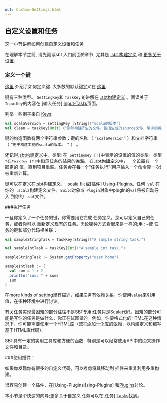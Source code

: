 ```yaml
---
out: Custom-Settings.html
---
```


  [Basic-Def]: Basic-Def.html
  [More-About-Settings]: More-About-Settings.html
  [Using-Plugins]: Using-Plugins.html
  [Full-Def]: Full-Def.html
  [Input-Tasks]: ../docs/Input-Tasks.html
  [Plugins]: ../docs/Plugins.html
  [Tasks]: ../docs/Tasks.html

自定义设置和任务
-------------------------

这一小节讲解如何创建自定义设置和任务

在理解本节之前, 请先阅读sbt 入门前面的章节, 尤其是 [.sbt 构建定义][Basic-Def] 和
[更多关于设置][More-About-Settings].

### 定义一个键

[这里](../sxr/sbt/Keys.scala.html) 介绍了如何定义键. 大多数的默认键定义在
[这里](../sxr/sbt/Defaults.scala.html).

键有三种类型。 `SettingKey`和 `TaskKey` 的讲解在
[.sbt构建定义][Basic-Def] 。阅读关于`InputKey`的内容在
[输入任务] [Input-Tasks]页面。

列举一些例子来自 [Keys](../sxr/sbt/Keys.scala.html):

```scala
val scalaVersion = settingKey [String]("scala的版本")
val clean = taskKey[Unit]（"删除构建产生的文件，包括生成的source文件，编译的类和任务缓存。" ）
```


键的构造函数有两个字符串参数：键的名称
（ `“scalaVersion”` ）和文档字符串
（ `“用于构建工程的scala的版本。 ”` ） 。

还记得[.sbt构建定义][Basic-Def]中，类型`T`在` SettingKey [T]`中表示的设置的值的类型。类型`T`在` TaskKey [T] `中指示任务的结果的类型。
在[.sbt构建定义][Basic-Def]中，一个设置有一个固定的
值，直到项目重装。任务会在每一个“任务执行”(用户输入一个命令算一次)被重新计算。


键可以在定义在[.sbt构建定义][Basic-Def]，
[.scala file][Full-Def]或[插件] [Using-Plugins]。任何` val`
在你的` .scala`构建定义文件, ` Build`对象或` Plugin`对象中plugin的`val`将被自动导入
到你的` .sbt`文件。

###执行任务

一旦你定义了一个任务的键，你需要用它完成
任务定义。您可以定义自己的任务，或者你可以
重新定义现有的任务。无论哪种方式看起来是一样的;用`：=`使
任务的键和部分代码相关联：

```scala
val sampleStringTask = taskKey[String]("A sample string task.")

val sampleIntTask = taskKey[Int]("A sample int task.")

sampleStringTask := System.getProperty("user.home")

sampleIntTask := {
  val sum = 1 + 2
  println("sum: " + sum)
  sum
}
```

在[more kinds of setting][More-About-Settings]里有描述，如果任务有依赖关系，你使用`value`来引用值，在多种环境中进行讨论。

有关任务实现最困难的部分往往不是SBT专用;任务只是Scala代码。困难的部分可能是写你的任务是做什么，你正在试图做的。例如，你要格式化的HTML在这种情况下，你可能需要使用一个HTML库（[您将添加一个库的依赖][Using-Plugins]，以构建定义和编写基于HTML库代码）。

SBT具有一定的实用工具库和方便的函数，特别是可以经常使用API中的[IO](../api/index.html#sbt.IO\$)来操作文件和目录。

###使用插件！

如果你发现你有很多的自定义代码，可以考虑将其移动到
插件来重复利用多重构建。

很容易创建一个插件，在[Using-Plugins][sing-Plugins] 和[Plugins][Plugins]讨论。


本小节是个快速的向导;更多关于自定义
任务可以在[任务] [Tasks]找到。
